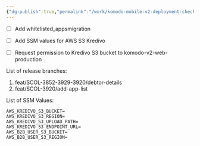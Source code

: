 ```yaml
---
{"dg-publish":true,"permalink":"/work/komodo-mobile-v2-deployment-checklist/","noteIcon":""}
---
```


- [ ] Add whitelisted_apps​ migration
- [ ] Add SSM values for AWS S3 Kredivo
- [ ] Request permission to Kredivo S3 bucket to komodo-v2-web-production​


List of release branches:
1. ​feat/SCOL-3852-3929-3920/debtor-details​
2. ​feat/SCOL-3920/add-app-list​

List of SSM Values:

```env
AWS_KREDIVO_S3_BUCKET=
AWS_KREDIVO_S3_REGION=
AWS_KREDIVO_S3_UPLOAD_PATH=
AWS_KREDIVO_S3_ENDPOINT_URL=
AWS_B2B_USER_S3_BUCKET=
AWS_B2B_USER_S3_REGION=
```